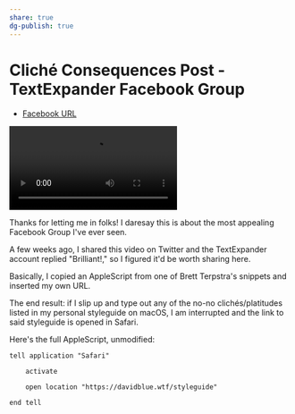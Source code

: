 ```yaml
---
share: true
dg-publish: true
---
```

# Cliché Consequences Post - TextExpander Facebook Group

- [Facebook URL](https://www.facebook.com/1175641035/videos/477596977215964/)

<video controls>
  <source src="https://user-images.githubusercontent.com/43663476/149619687-2b2e805e-2208-4e77-bf0a-e4a1bef083e8.mov">
</video>

Thanks for letting me in folks! I daresay this is about the most appealing Facebook Group I've ever seen.

A few weeks ago, I shared this video on Twitter and the TextExpander account replied "Brilliant!," so I figured it'd be worth sharing here.

Basically, I copied an AppleScript from one of Brett Terpstra's snippets and inserted my own URL. 

The end result: if I slip up and type out any of the no-no clichés/platitudes listed in my personal styleguide on macOS, I am interrupted and the link to said styleguide is opened in Safari.

Here's the full AppleScript, unmodified:

```
tell application "Safari"
	
	activate
	
	open location "https://davidblue.wtf/styleguide"
	
end tell
```